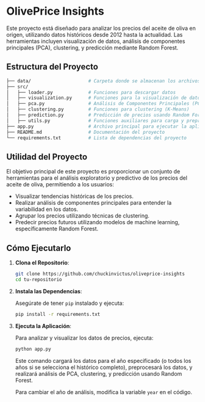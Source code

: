 # OlivePrice Insights

Este proyecto está diseñado para analizar los precios del aceite de oliva en origen, utilizando datos históricos desde 2012 hasta la actualidad. Las herramientas incluyen visualización de datos, análisis de componentes principales (PCA), clustering, y predicción mediante Random Forest.

## Estructura del Proyecto

```bash
├── data/                     # Carpeta donde se almacenan los archivos CSV de datos
├── src/
│   ├── loader.py             # Funciones para descargar datos
│   ├── visualization.py      # Funciones para la visualización de datos
│   ├── pca.py                # Análisis de Componentes Principales (PCA)
│   ├── clustering.py         # Funciones para clustering (K-Means)
│   ├── prediction.py         # Predicción de precios usando Random Forest
│   ├── utils.py              # Funciones auxiliares para carga y preprocesamiento de datos
├── app.py                    # Archivo principal para ejecutar la aplicación
├── README.md                 # Documentación del proyecto
└── requirements.txt          # Lista de dependencias del proyecto
```

## Utilidad del Proyecto

El objetivo principal de este proyecto es proporcionar un conjunto de herramientas para el análisis exploratorio y predictivo de los precios del aceite de oliva, permitiendo a los usuarios:

- Visualizar tendencias históricas de los precios.
- Realizar análisis de componentes principales para entender la variabilidad en los datos.
- Agrupar los precios utilizando técnicas de clustering.
- Predecir precios futuros utilizando modelos de machine learning, específicamente Random Forest.

## Cómo Ejecutarlo

1. **Clona el Repositorio**:

   ```bash
   git clone https://github.com/chuckinvictus/oliveprice-insights
   cd tu-repositorio
   ```

2. **Instala las Dependencias**:

   Asegúrate de tener `pip` instalado y ejecuta:

   ```bash
   pip install -r requirements.txt
   ```

3. **Ejecuta la Aplicación**:

   Para analizar y visualizar los datos de precios, ejecuta:

   ```bash
   python app.py
   ```

   Este comando cargará los datos para el año especificado (o todos los años si se selecciona el histórico completo), preprocesará los datos, y realizará análisis de PCA, clustering, y predicción usando Random Forest.

   Para cambiar el año de análisis, modifica la variable `year` en el código.
